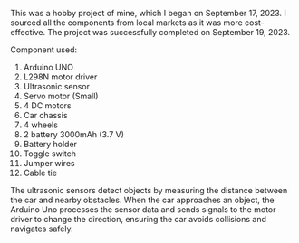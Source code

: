 This was a hobby project of mine, which I began on September 17, 2023. I sourced all the components from local markets as it was more cost-effective. The project was successfully completed on September 19, 2023.

Component used:
1. Arduino UNO
2. L298N motor driver 
3. Ultrasonic sensor
4. Servo motor (Small)
5. 4 DC motors
6. Car chassis
7. 4 wheels
8. 2 battery 3000mAh (3.7 V)
9. Battery holder
10. Toggle switch 
11. Jumper wires
12. Cable tie


The ultrasonic sensors detect objects by measuring the distance between the car and nearby obstacles. When the car approaches an object, the Arduino Uno processes the sensor data and sends signals to the motor driver to change the direction, ensuring the car avoids collisions and navigates safely.
